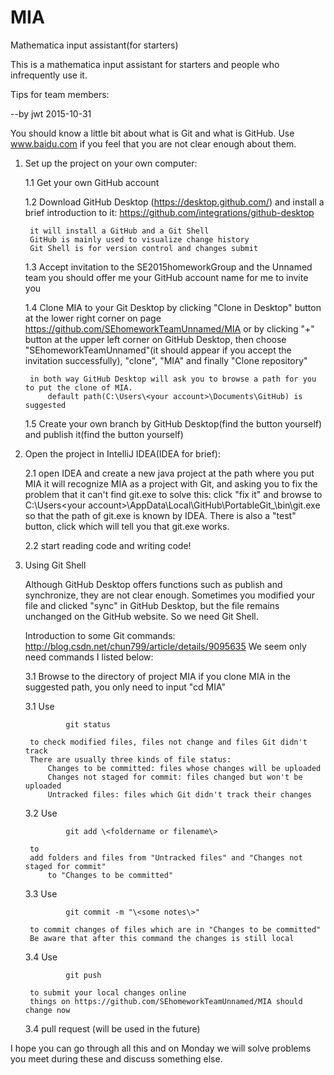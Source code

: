 # MIA
Mathematica input assistant(for starters)


This is a mathematica input assistant for starters and people who infrequently use it.



Tips for team members:

--by jwt 2015-10-31

You should know a little bit about what is Git and what is GitHub.
Use www.baidu.com if you feel that you are not clear enough about them.

1. Set up the project on your own computer:

    1.1 Get your own GitHub account

    1.2 Download GitHub Desktop (https://desktop.github.com/) and install
        a brief introduction to it: https://github.com/integrations/github-desktop
        
        it will install a GitHub and a Git Shell
        GitHub is mainly used to visualize change history
        Git Shell is for version control and changes submit
        
    1.3 Accept invitation to the SE2015homeworkGroup and the Unnamed team
        you should offer me your GitHub account name for me to invite you

    1.4 Clone MIA to your Git Desktop 
        by clicking "Clone in Desktop" button at the lower right corner on page 
            https://github.com/SEhomeworkTeamUnnamed/MIA
        or by clicking "+" button at the upper left corner on GitHub Desktop, then
            choose "SEhomeworkTeamUnnamed"(it should appear if you accept the invitation successfully), "clone", "MIA" and finally "Clone repository"
            
        in both way GitHub Desktop will ask you to browse a path for you to put the clone of MIA.
            default path(C:\Users\<your account>\Documents\GitHub) is suggested
            
    1.5 Create your own branch by GitHub Desktop(find the button yourself) and publish it(find the button yourself)
    
    
2. Open the project in IntelliJ IDEA(IDEA for brief):

    2.1 open IDEA and create a new java project at the path where you put MIA
        it will recognize MIA as a project with Git, and asking you to fix the problem that it can't find git.exe
            to solve this: 
                click "fix it" and browse to 
                    C:\Users\<your account>\AppData\Local\GitHub\PortableGit_<this part might vary>\bin\git.exe
                so that the path of git.exe is known by IDEA. There is also a "test" button, click which will tell you that git.exe works.
        
    2.2 start reading code and writing code!
    
3. Using Git Shell

    Although GitHub Desktop offers functions such as publish and synchronize, they are not clear enough. 
    Sometimes you modified your file and clicked "sync" in GitHub Desktop, but the file remains unchanged on the GitHub website. So we need Git Shell.
    
    Introduction to some Git commands:
        http://blog.csdn.net/chun799/article/details/9095635
    We seem only need commands I listed below:
    
    3.1 Browse to the directory of project MIA
        if you clone MIA in the suggested path, you only need to input "cd MIA"
        
    3.1 Use 
    
                git status
                
        to check modified files, files not change and files Git didn't track
        There are usually three kinds of file status:
            Changes to be committed: files whose changes will be uploaded
            Changes not staged for commit: files changed but won't be uploaded
            Untracked files: files which Git didn't track their changes
            
    3.2 Use 
    
                git add \<foldername or filename\>
                
        to 
        add folders and files from "Untracked files" and "Changes not staged for commit"
            to "Changes to be committed"
            
    3.3 Use 
    
                git commit -m "\<some notes\>"
                
        to commit changes of files which are in "Changes to be committed"
        Be aware that after this command the changes is still local
        
    3.4 Use
    
                git push
                
        to submit your local changes online
        things on https://github.com/SEhomeworkTeamUnnamed/MIA should change now
        
    3.4 pull request
        (will be used in the future)
        
        
I hope you can go through all this and on Monday we will solve problems you meet during these and discuss something else.
    

